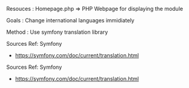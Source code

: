 Resouces :
Homepage.php => PHP Webpage for displaying the module

Goals :
Change international languages immidiately 

Method :
Use symfony translation library



Sources Ref: 
Symfony
- https://symfony.com/doc/current/translation.html





Sources Ref: 
Symfony
- https://symfony.com/doc/current/translation.html

